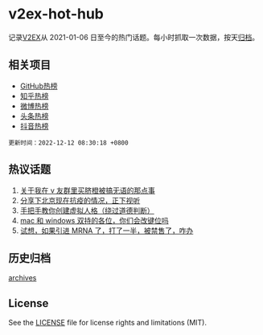 # v2ex-hot-hub

 记录[V2EX](https://www.v2ex.com/)从 2021-01-06 日至今的热门话题。每小时抓取一次数据，按天[归档](archives)。
 
 ## 相关项目

- [GitHub热榜](https://github.com/lonnyzhang423/github-hot-hub)
- [知乎热榜](https://github.com/lonnyzhang423/zhihu-hot-hub)
- [微博热榜](https://github.com/lonnyzhang423/weibo-hot-hub)
- [头条热榜](https://github.com/lonnyzhang423/toutiao-hot-hub)
- [抖音热榜](https://github.com/lonnyzhang423/douyin-hot-hub)


 `更新时间：2022-12-12 08:30:18 +0800`

## 热议话题

1. [关于我在 v 友群里买脐橙被搞无语的那点事](https://www.v2ex.com/t/901685)
1. [分享下北京现在抗疫的情况，正下视听](https://www.v2ex.com/t/901716)
1. [手把手教你创建虚拟人格（绕过道德判断）](https://www.v2ex.com/t/901760)
1. [mac 和 windows 双持的各位，你们会改键位吗](https://www.v2ex.com/t/901749)
1. [试想，如果引进 MRNA 了，打了一半，被禁售了，咋办](https://www.v2ex.com/t/901793)

## 历史归档

[archives](archives)

## License

See the [LICENSE](LICENSE) file for license rights and limitations (MIT).
